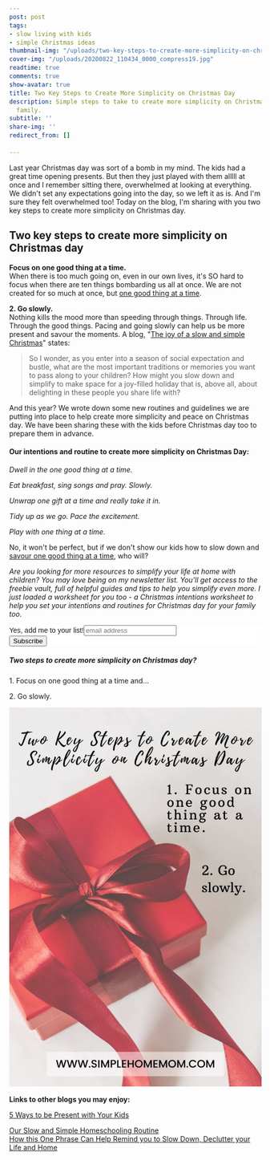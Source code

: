 ```yaml
---
post: post
tags:
- slow living with kids
- simple Christmas ideas
thumbnail-img: "/uploads/two-key-steps-to-create-more-simplicity-on-christmas-day-shm.jpg"
cover-img: "/uploads/20200822_110434_0000_compress19.jpg"
readtime: true
comments: true
show-avatar: true
title: Two Key Steps to Create More Simplicity on Christmas Day
description: Simple steps to take to create more simplicity on Christmad day with   your
  family.
subtitle: ''
share-img: ''
redirect_from: []

---
```

Last year Christmas day was sort of a bomb in my mind. The kids had a great time opening presents. But then they just played with them alllll at once and I remember sitting there, overwhelmed at looking at everything. We didn't set any expectations going into the day, so we left it as is. And I'm sure they felt overwhelmed too! Today on the blog, I'm sharing with you two key steps to create more simplicity on Christmas day.

## Two key steps to create more simplicity on Christmas day

**Focus on one good thing at a time.**  
When there is too much going on, even in our own lives, it's SO hard to focus when there are ten things bombarding us all at once. We are not created for so much at once, but [one good thing at a time](https://facilethings.com/blog/en/how-taking-things-slowly-can-help-you-become-more-productive).

**2. Go slowly.**  
Nothing kills the mood more than speeding through things. Through life. Through the good things. Pacing and going slowly can help us be more present and savour the moments. A blog, "[The joy of a slow and simple Christmas](https://simpleasthatblog.com/joy-slow-simple-christmas/)" states:

> So I wonder, as you enter into a season of social expectation and bustle, what are the most important traditions or memories you want to pass along to your children? How might you slow down and simplify to make space for a joy-filled holiday that is, above all, about delighting in these people you share life with?

And this year? We wrote down some new routines and guidelines we are putting into place to help create more simplicity and peace on Christmas day. We have been sharing these with the kids before Christmas day too to prepare them in advance.

#### Our intentions and routine to create more simplicity on Christmas Day:

_Dwell in the one good thing at a time._

_Eat breakfast, sing songs and pray. Slowly._

_Unwrap one gift at a time and really take it in._

_Tidy up as we go. Pace the excitement._

_Play with one thing at a time._

No, it won't be perfect, but if we don't show our kids how to slow down and [savour one good thing at a time](https://www.becomingminimalist.com/enjoying-life-in-the-slow-lane/), who will?

_Are you looking for more resources to simplify your life at home with children? You may love being on my newsletter list. You'll get access to the freebie vault, full of helpful guides and tips to help you simplify even more. I just loaded a worksheet for you too - a Christmas intentions worksheet to help you set your intentions and routines for Christmas day for your family too._

<!-- Begin Mailchimp Signup Form --><link href="//cdn-images.mailchimp.com/embedcode/slim-10_7.css" rel="stylesheet" type="text/css"><style type="text/css">#mc_embed_signup{background:#fff; clear:left; font:14px Helvetica,Arial,sans-serif; }/* Add your own Mailchimp form style overrides in your site stylesheet or in this style block.We recommend moving this block and the preceding CSS link to the HEAD of your HTML file. */</style><div id="mc_embed_signup"><form action="https://eepurl.us4.list-manage.com/subscribe/post?u=581b5bf0ab44ab0870d2a00c0&id=3026fc64c7" method="post" id="mc-embedded-subscribe-form" name="mc-embedded-subscribe-form" class="validate" target="_blank" novalidate><div id="mc_embed_signup_scroll"><label for="mce-EMAIL">Yes, add me to your list!</label><input type="email" value="" name="EMAIL" class="email" id="mce-EMAIL" placeholder="email address" required><!-- real people should not fill this in and expect good things - do not remove this or risk form bot signups--><div style="position: absolute; left: -5000px;" aria-hidden="true"><input type="text" name="b_581b5bf0ab44ab0870d2a00c0_3026fc64c7" tabindex="-1" value=""></div><div class="clear"><input type="submit" value="Subscribe" name="subscribe" id="mc-embedded-subscribe" class="button"></div></div></form></div><!--End mc_embed_signup-->

#### 

##### Two steps to create more simplicity on Christmas day?

1\. Focus on one good thing at a time and...

2\. Go slowly.

![A picture of a present with the blog text on top.](/uploads/two-key-steps-to-create-more-simplicity-on-christmas-day-shm.jpg "Two key steps to create more simplicity on Christmas day.")

**Links to other blogs you may enjoy:**

[5 Ways to be Present with Your Kids](https://www.simplehomemom.com/5-ways-to-be-present-with-your-kids/)

[Our Slow and Simple Homeschooling Routine](https://www.simplehomemom.com/our-slow-and-simple-homeschooling-routine/)  
[How this One Phrase Can Help Remind you to Slow Down, Declutter your Life and Home](https://www.simplehomemom.com/how-this-one-phrase-can-help-remind-you-to-slow-down-declutter-your-life-and-home/)